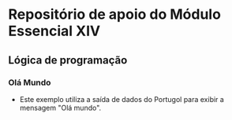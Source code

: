# Repositório de apoio do Módulo Essencial XIV

## Lógica de programação

### Olá Mundo

- Este exemplo utiliza a saída de dados do Portugol para exibir a mensagem "Olá mundo".
